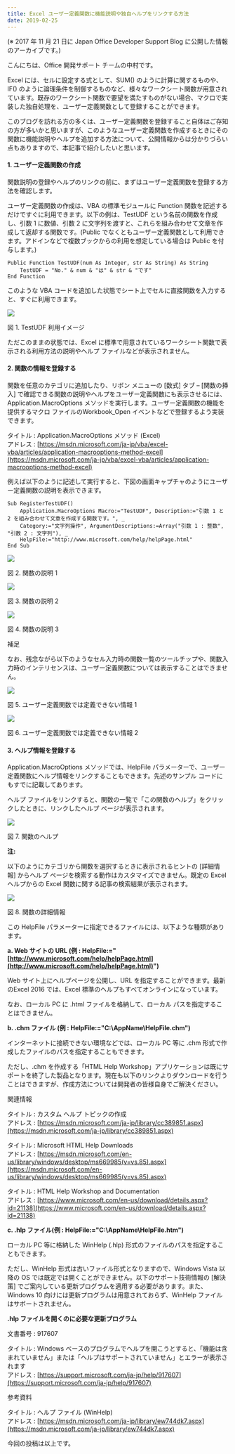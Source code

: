 ```yaml
---
title: Excel ユーザー定義関数に機能説明や独自ヘルプをリンクする方法
date: 2019-02-25
---
```


(※ 2017 年 11 月 21 日に Japan Office Developer Support Blog に公開した情報のアーカイブです。)

こんにちは、Office 開発サポート チームの中村です。

Excel には、セルに設定する式として、SUM() のように計算に関するものや、IF() のように論理条件を制御するものなど、様々なワークシート関数が用意されています。既存のワークシート関数で要望を満たすものがない場合、マクロで実装した独自処理を、ユーザー定義関数として登録することができます。

このブログを訪れる方の多くは、ユーザー定義関数を登録すること自体はご存知の方が多いかと思いますが、このようなユーザー定義関数を作成するときにその関数に機能説明やヘルプを追加する方法について、公開情報からは分かりづらい点もありますので、本記事で紹介したいと思います。

#### 1\. ユーザー定義関数の作成

関数説明の登録やヘルプのリンクの前に、まずはユーザー定義関数を登録する方法を確認します。

ユーザー定義関数の作成は、VBA の標準モジュールに Function 関数を記述するだけですぐに利用できます。以下の例は、TestUDF という名前の関数を作成し、引数 1 に数値、引数 2 に文字列を渡すと、これらを組み合わせて文章を作成して返却する関数です。(Public でなくともユーザー定義関数として利用できます。アドインなどで複数ブックからの利用を想定している場合は Public を付与します。)

```
Public Function TestUDF(num As Integer, str As String) As String
    TestUDF = "No." & num & "は" & str & "です"
End Function
```

このような VBA コードを追加した状態でシート上でセルに直接関数を入力すると、すぐに利用できます。

![](image1.png)  

図 1. TestUDF 利用イメージ

ただこのままの状態では、Excel に標準で用意されているワークシート関数で表示される利用方法の説明やヘルプ ファイルなどが表示されません。

#### 2\. 関数の情報を登録する

関数を任意のカテゴリに追加したり、リボン メニューの \[数式\] タブ – \[関数の挿入\] で確認できる関数の説明やヘルプをユーザー定義関数にも表示させるには、Application.MacroOptions メソッドを実行します。ユーザー定義関数の機能を提供するマクロ ファイルのWorkbook\_Open イベントなどで登録するよう実装できます。

タイトル : Application.MacroOptions メソッド (Excel)  
アドレス : [https://msdn.microsoft.com/ja-jp/vba/excel-vba/articles/application-macrooptions-method-excel](https://msdn.microsoft.com/ja-jp/vba/excel-vba/articles/application-macrooptions-method-excel)

例えば以下のように記述して実行すると、下図の画面キャプチャのようにユーザー定義関数の説明を表示できます。

    Sub RegisterTestUDF()
        Application.MacroOptions Macro:="TestUDF", Description:="引数 1 と 2 を組み合わせて文章を作成する関数です。", _
        Category:="文字列操作", ArgumentDescriptions:=Array("引数 1 : 整数", "引数 2 : 文字列"), _
        HelpFile:="http://www.microsoft.com/help/helpPage.html"
    End Sub

![](image2.png)  

図 2. 関数の説明 1

![](image3.png)  

図 3. 関数の説明 2

![](image4.png)  

図 4. 関数の説明 3

補足

なお、残念ながら以下のようなセル入力時の関数一覧のツールチップや、関数入力時のインテリセンスは、ユーザー定義関数については表示することはできません。

![](image5.png)  

図 5. ユーザー定義関数では定義できない情報 1

![](image6.png)  

図 6. ユーザー定義関数では定義できない情報 2

#### 3\. ヘルプ情報を登録する

Application.MacroOptions メソッドでは、HelpFile パラメーターで、ユーザー定義関数にヘルプ情報をリンクすることもできます。先述のサンプル コードにもすでに記載してあります。

ヘルプ ファイルをリンクすると、関数の一覧で「この関数のヘルプ」をクリックしたときに、リンクしたヘルプ ページが表示されます。

![](image7.png)  

図 7. 関数のヘルプ

**注:**

以下のようにカテゴリから関数を選択するときに表示されるヒントの \[詳細情報\] からヘルプ ページを検索する動作はカスタマイズできません。既定の Excel ヘルプからの Excel 関数に関する記事の検索結果が表示されます。 

![](image8.png)  

図 8. 関数の詳細情報

この HelpFile パラメーターに指定できるファイルには、以下ような種類があります。

**a. Web サイトの URL (例 : HelpFile:="[http://www.microsoft.com/help/helpPage.html](http://www.microsoft.com/help/helpPage.html)")**

Web サイト上にヘルプページを公開し、URL を指定することができます。最新のExcel 2016 では、Excel 標準のヘルプもすべてオンラインになっています。

なお、ローカル PC に .html ファイルを格納して、ローカル パスを指定することはできません。

**b. .chm ファイル (例 : HelpFile:="C:\\AppName\\HelpFile.chm")**

インターネットに接続できない環境などでは、ローカル PC 等に .chm 形式で作成したファイルのパスを指定することもできます。

ただし、.chm を作成する「HTML Help Workshop」アプリケーションは既にサポートを終了した製品となります。現在も以下のリンクよりダウンロードを行うことはできますが、作成方法については開発者の皆様自身でご解決ください。

関連情報

タイトル : カスタム ヘルプ トピックの作成  
アドレス : [https://msdn.microsoft.com/ja-jp/library/cc389851.aspx](https://msdn.microsoft.com/ja-jp/library/cc389851.aspx)

タイトル : Microsoft HTML Help Downloads  
アドレス : [https://msdn.microsoft.com/en-us/library/windows/desktop/ms669985(v=vs.85).aspx](https://msdn.microsoft.com/en-us/library/windows/desktop/ms669985(v=vs.85).aspx)

タイトル : HTML Help Workshop and Documentation  
アドレス : [https://www.microsoft.com/en-us/download/details.aspx?id=21138](https://www.microsoft.com/en-us/download/details.aspx?id=21138)

**c. .hlp ファイル(例 : HelpFile:="C:\\AppName\\HelpFile.htm")**

ローカル PC 等に格納した WinHelp (.hlp) 形式のファイルのパスを指定することもできます。

ただし、WinHelp 形式は古いファイル形式となりますので、Windows Vista 以降の OS では既定では開くことができません。以下のサポート技術情報の \[解決策\] でご案内している更新プログラムを適用する必要があります。また、Windows 10 向けには更新プログラムは用意されておらず、WinHelp ファイルはサポートされません。

**.hlp ファイルを開くのに必要な更新プログラム**

文書番号 : 917607

タイトル : Windows ベースのプログラムでヘルプを開こうとすると、「機能は含まれていません」または「ヘルプはサポートされていません」とエラーが表示されます  
アドレス : [https://support.microsoft.com/ja-jp/help/917607](https://support.microsoft.com/ja-jp/help/917607)

参考資料

タイトル : ヘルプ ファイル (WinHelp)  
アドレス : [https://msdn.microsoft.com/ja-jp/library/ew744dk7.aspx](https://msdn.microsoft.com/ja-jp/library/ew744dk7.aspx)

今回の投稿は以上です。
